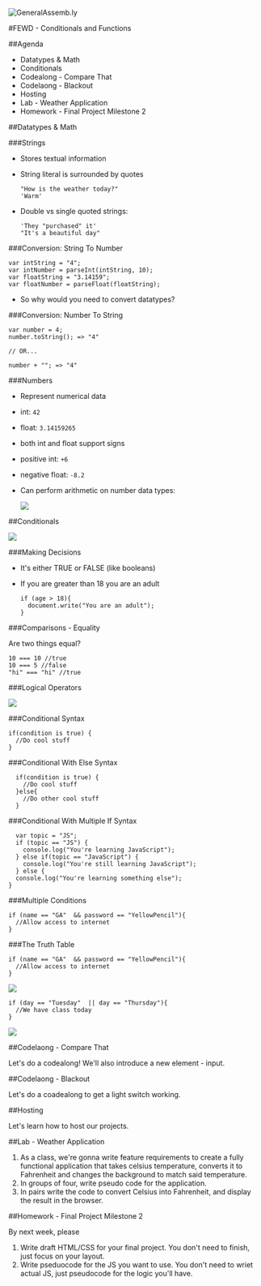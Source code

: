![GeneralAssemb.ly](../../img/icons/FEWD_Logo.png)

#FEWD - Conditionals and Functions

##Agenda

* Datatypes & Math
* Conditionals
* Codealong - Compare That
* Codelaong - Blackout
* Hosting
* Lab - Weather Application
* Homework - Final Project Milestone 2

##Datatypes & Math

###Strings

* Stores textual information
* String literal is surrounded by quotes

    ```
    "How is the weather today?"
    'Warm'
    ```

* Double vs single quoted strings:

    ```
    'They "purchased" it'
    "It's a beautiful day"
    ```

###Conversion: String To Number

```
var intString = "4";
var intNumber = parseInt(intString, 10);
var floatString = "3.14159";
var floatNumber = parseFloat(floatString);
```

* So why would you need to convert datatypes?

###Conversion: Number To String

```
var number = 4;
number.toString(); => "4"

// OR...

number + ""; => "4"
```

###Numbers

* Represent numerical data
* int: `42`
* float: `3.14159265`
* both int and float support signs
* positive int: `+6`
* negative float: `-8.2`
* Can perform arithmetic on number data types:

    ![](../../img/unit_1/arithmetic.jpg)

##Conditionals

![](../../img/unit_1/cfDiagram.png)


###Making Decisions

* It's either TRUE or FALSE (like booleans)
* If you are greater than 18 you are an adult

    ```
    if (age > 18){
      document.write("You are an adult");
    }
    ```

###Comparisons - Equality

Are two things equal?

```
10 === 10 //true
10 === 5 //false
"hi" === "hi" //true
```

###Logical Operators

![](../../img/unit_1/logical_operators.png)


###Conditional Syntax

```
if(condition is true) {  
  //Do cool stuff
}
```
###Conditional With Else Syntax

```
  if(condition is true) {
    //Do cool stuff
  }else{
    //Do other cool stuff
  } 
```

###Conditional With Multiple If Syntax

```
  var topic = "JS";
  if (topic == "JS") {
    console.log("You're learning JavaScript");
  } else if(topic == "JavaScript") {
    console.log("You're still learning JavaScript");
  } else {
  console.log("You're learning something else");
}
```

###Multiple Conditions

```
if (name == "GA"  && password == "YellowPencil"){
  //Allow access to internet
}
```

###The Truth Table

```
if (name == "GA"  && password == "YellowPencil"){
  //Allow access to internet
}
```

![](../../img/unit_1/and_table.png)

```
if (day == "Tuesday"  || day == "Thursday"){
  //We have class today
}
```

![](../../img/unit_1/or_table.png)

##Codelaong - Compare That

Let's do a codealong! We'll also introduce a new element - input.

##Codelaong - Blackout

Let's do a coadealong to get a light switch working.

##Hosting

Let's learn how to host our projects.

##Lab - Weather Application

1. As a class, we're gonna write feature requirements to create a fully functional application that takes celsius temperature, converts it to Fahrenheit and changes the background to match said temperature.
2. In groups of four, write pseudo code for the application.
3. In pairs write the code to convert Celsius into Fahrenheit, and display the result in the browser.

##Homework - Final Project Milestone 2

By next week, please 

1. Write draft HTML/CSS for your final project. You don't need to finish, just focus on your layout.
2. Write pseduocode for the JS you want to use. You don't need to wriet actual JS, just pseudocode for the logic you'll have.
